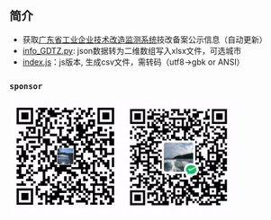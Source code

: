 ## 简介


- 获取[广东省工业企业技术改造监测系统](http://210.76.81.107/announcement)技改备案公示信息（自动更新）
- [info_GDTZ.py](/info_GDTZ.py): json数据转为二维数组写入xlsx文件，可选城市
- [index.js](/index.js)：js版本, 生成csv文件，需转码（utf8->gbk or ANSI）
  

### `sponsor`
<p>
    <img src=".\__pycache__\alipay.jpg"  height="200vm" style="object-fit:contain" alt="alipy"/>
    <img src=".\__pycache__\wechat.jpg" height="200vm" style="object-fit:contain" alt="weichat pay"/>
</p>
